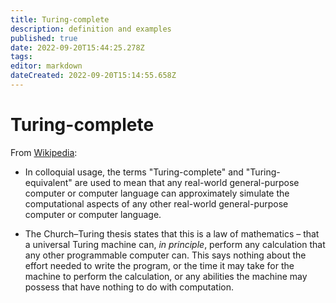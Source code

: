 ```yaml
---
title: Turing-complete
description: definition and examples
published: true
date: 2022-09-20T15:44:25.278Z
tags: 
editor: markdown
dateCreated: 2022-09-20T15:14:55.658Z
---
```


# Turing-complete
From [Wikipedia](https://en.wikipedia.org/wiki/Turing_completeness#):

- In colloquial usage, the terms "Turing-complete" and "Turing-equivalent" are used to mean that any real-world general-purpose computer or computer language can approximately simulate the computational aspects of any other real-world general-purpose computer or computer language.

- The Church–Turing thesis states that this is a law of mathematics – that a universal Turing machine can, *in principle*, perform any calculation that any other programmable computer can. This says nothing about the effort needed to write the program, or the time it may take for the machine to perform the calculation, or any abilities the machine may possess that have nothing to do with computation.

